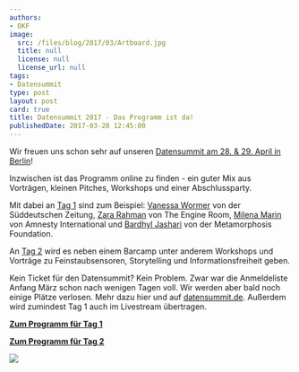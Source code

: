 ```yaml
---
authors:
- OKF
image:
  src: /files/blog/2017/03/Artboard.jpg
  title: null
  license: null
  license_url: null
tags:
- Datensummit
type: post
layout: post
card: true
title: Datensummit 2017 - Das Programm ist da!
publishedDate: 2017-03-28 12:45:00
---
```


Wir freuen uns schon sehr auf unseren [Datensummit am 28. & 29. April in Berlin](https://datensummit.de/)!
 
Inzwischen ist das Programm online zu finden - ein guter Mix aus Vorträgen, kleinen Pitches, Workshops und einer Abschlussparty. 

Mit dabei an [Tag 1](https://datensummit.de/tag_eins/) sind zum Beispiel: [Vanessa Wormer](https://datensummit.de/speaker/vanessa) von der Süddeutschen Zeitung, [Zara Rahman](https://datensummit.de/speaker/zara) von The Engine Room, [Milena Marin](https://datensummit.de/speaker/milena) von Amnesty International und [Bardhyl Jashari](https://datensummit.de/speaker/bardhyl) von der Metamorphosis Foundation. 

An [Tag 2](https://datensummit.de/tag_zwei/) wird es neben einem Barcamp unter anderem Workshops und Vorträge zu Feinstaubsensoren, Storytelling und Informationsfreiheit geben.

Kein Ticket für den Datensummit? Kein Problem. Zwar war die Anmeldeliste Anfang März schon nach wenigen Tagen voll. Wir werden aber bald noch einige Plätze verlosen. Mehr dazu hier und auf [datensummit.de](https://datensummit.de/). Außerdem wird zumindest Tag 1 auch im Livestream übertragen.

**[Zum Programm für Tag 1](https://datensummit.de/tag_eins/)**

**[Zum Programm für Tag 2](https://datensummit.de/tag_zwei/)**

<img src="https://datensummit.de/static/img/dance.gif">